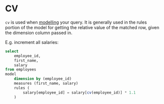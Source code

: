 # CV

`cv` is used when [modelling](../concepts/MODELLING.md) your query. It is generally used in the rules portion of the model for getting the relative value of the matched row, given the dimension column passed in.

E.g. increment all salaries:

```sql
select
    employee_id,
    first_name,
    salary
from employees
model
    dimension by (employee_id)
    measures (first_name, salary)
    rules (
        salary[employee_id] = salary[cv(employee_id)] * 1.1
    )
```
